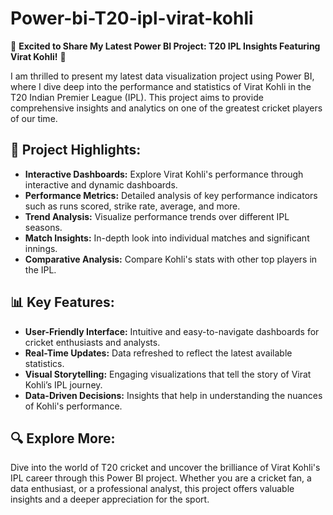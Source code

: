# Power-bi-T20-ipl-virat-kohli
🚀 **Excited to Share My Latest Power BI Project: T20 IPL Insights Featuring Virat Kohli!** 🏏

I am thrilled to present my latest data visualization project using Power BI, where I dive deep into the performance and statistics of Virat Kohli in the T20 Indian Premier League (IPL). This project aims to provide comprehensive insights and analytics on one of the greatest cricket players of our time.

## 🌟 **Project Highlights:**

- **Interactive Dashboards:** Explore Virat Kohli's performance through interactive and dynamic dashboards.
- **Performance Metrics:** Detailed analysis of key performance indicators such as runs scored, strike rate, average, and more.
- **Trend Analysis:** Visualize performance trends over different IPL seasons.
- **Match Insights:** In-depth look into individual matches and significant innings.
- **Comparative Analysis:** Compare Kohli's stats with other top players in the IPL.

## 📊 **Key Features:**

- **User-Friendly Interface:** Intuitive and easy-to-navigate dashboards for cricket enthusiasts and analysts.
- **Real-Time Updates:** Data refreshed to reflect the latest available statistics.
- **Visual Storytelling:** Engaging visualizations that tell the story of Virat Kohli’s IPL journey.
- **Data-Driven Decisions:** Insights that help in understanding the nuances of Kohli's performance.

## 🔍 **Explore More:**

Dive into the world of T20 cricket and uncover the brilliance of Virat Kohli's IPL career through this Power BI project. Whether you are a cricket fan, a data enthusiast, or a professional analyst, this project offers valuable insights and a deeper appreciation for the sport.

